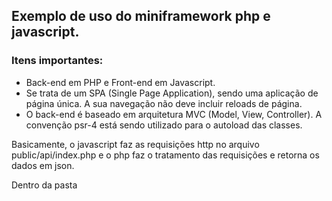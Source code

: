 ## Exemplo de uso do miniframework php e javascript.

### Itens importantes:
- Back-end em PHP e Front-end em Javascript.
- Se trata de um SPA (Single Page Application), sendo uma aplicação de página única. A sua navegação não deve incluir reloads de página.
- O back-end é baseado em arquitetura MVC (Model, View, Controller). A convenção psr-4 está sendo utilizado para o autoload das classes.

Basicamente, o javascript faz as requisições http no arquivo public/api/index.php e o php faz o tratamento das requisições e retorna os dados em json.

Dentro da pasta 